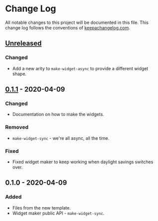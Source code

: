 # Change Log
All notable changes to this project will be documented in this file. This change log follows the conventions of [keepachangelog.com](http://keepachangelog.com/).

## [Unreleased]
### Changed
- Add a new arity to `make-widget-async` to provide a different widget shape.

## [0.1.1] - 2020-04-09
### Changed
- Documentation on how to make the widgets.

### Removed
- `make-widget-sync` - we're all async, all the time.

### Fixed
- Fixed widget maker to keep working when daylight savings switches over.

## 0.1.0 - 2020-04-09
### Added
- Files from the new template.
- Widget maker public API - `make-widget-sync`.

[Unreleased]: https://github.com/your-name/mnemosyne/compare/0.1.1...HEAD
[0.1.1]: https://github.com/your-name/mnemosyne/compare/0.1.0...0.1.1
